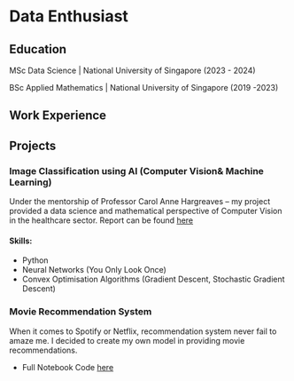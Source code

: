 # Data Enthusiast


## Education
MSc Data Science | National University of Singapore (2023 - 2024)

BSc Applied Mathematics | National University of Singapore (2019 -2023)

## Work Experience

## Projects
### Image Classification using AI (Computer Vision& Machine Learning)
Under the mentorship of Professor Carol Anne Hargreaves – my project provided a data science and mathematical perspective of Computer Vision in the healthcare sector. Report can be found [here](https://drive.google.com/file/d/1FogR8hgIe5Hh1z9YDS_ABMSUMW7Uuy0-/view)
#### Skills: 
- Python
- Neural Networks (You Only Look Once) 
- Convex Optimisation Algorithms (Gradient Descent, Stochastic Gradient Descent) 

### Movie Recommendation System
When it comes to Spotify or Netflix, recommendation system never fail to amaze me. I decided to create my own model in providing movie recommendations. 
- Full Notebook Code [here](https://github.com/grace514/graceguan/blob/main/Movie%20Recommendation.ipynb)
